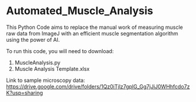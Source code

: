 # Automated_Muscle_Analysis

This Python Code aims to replace the manual work of measuring muscle raw data from ImageJ with an efficient muscle segmentation algorithm using the power of AI.

To run this code, you will need to download:
  1. MuscleAnalysis.py
  2. Muscle Analysis Template.xlsx

Link to sample microscopy data: https://drive.google.com/drive/folders/1Qz0iTjlz7gplG_Gg7jJiJ0WHhfcdo7zK?usp=sharing
